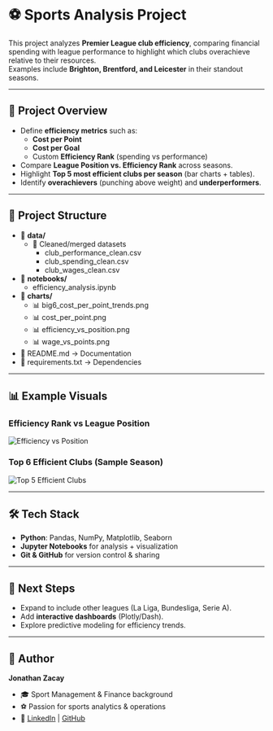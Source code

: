 # ⚽ Sports Analysis Project

This project analyzes **Premier League club efficiency**, comparing financial spending with league performance to highlight which clubs overachieve relative to their resources.  
Examples include **Brighton, Brentford, and Leicester** in their standout seasons.  

---

## 📌 Project Overview
- Define **efficiency metrics** such as:
  - **Cost per Point**  
  - **Cost per Goal**  
  - Custom **Efficiency Rank** (spending vs performance)  
- Compare **League Position vs. Efficiency Rank** across seasons.  
- Highlight **Top 5 most efficient clubs per season** (bar charts + tables).  
- Identify **overachievers** (punching above weight) and **underperformers**.  

---

## 📂 Project Structure
- 📁 **data/**
  - 📂 Cleaned/merged datasets
     - club_performance_clean.csv
     - club_spending_clean.csv
     - club_wages_clean.csv  
- 📁 **notebooks/**
  - efficiency_analysis.ipynb
- 📁 **charts/**
  - 📊 big6_cost_per_point_trends.png
  - 📊 cost_per_point.png
  - 📊 efficiency_vs_position.png
  - 📊 wage_vs_points.png
- 📄 README.md → Documentation
- 📄 requirements.txt → Dependencies
---

## 📊 Example Visuals

### Efficiency Rank vs League Position
![Efficiency vs Position](big6_cost_per_point_trends.png)

### Top 6 Efficient Clubs (Sample Season)
![Top 5 Efficient Clubs](big6_cost_per_point_trends.png)

---

## 🛠 Tech Stack
- **Python**: Pandas, NumPy, Matplotlib, Seaborn  
- **Jupyter Notebooks** for analysis + visualization  
- **Git & GitHub** for version control & sharing  

---

## 🚀 Next Steps
- Expand to include other leagues (La Liga, Bundesliga, Serie A).  
- Add **interactive dashboards** (Plotly/Dash).  
- Explore predictive modeling for efficiency trends.  

---

## 👤 Author
**Jonathan Zacay**  
- 🎓 Sport Management & Finance background  
- ⚽ Passion for sports analytics & operations  
- 🔗 [LinkedIn](https://www.linkedin.com/jonathan-zacay/) | [GitHub](https://github.com/JonyZacay)
